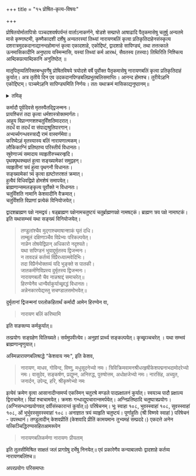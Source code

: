 +++
title = "१५ प्रोषित-कृत्य-विषयः"

+++

प्रोषितयोर्मातापित्रोः पञ्चदशवर्षपर्यन्तं वार्ताऽनाकर्णने, षोडशे सम्प्राप्ते आषाढादि पैतृकमासेषु चतुर्षु अन्यतमे मासे कृष्णाष्टमी, कृष्णैकादशी दर्शेषु अन्यतरस्यां तिथ्यां नारायणबलिं कृत्वा प्रतिकृतिदाहेनसंस्कृत्य दशरात्रमुदकदानाद्यानन्दहोमान्तं कृत्वा एकादशाहे, एकोद्दिष्टं, द्वादशाहे सापिण्ड्यं, तथा तत्तत्काले ऊनमासिकादीनि अनुष्ठाय यस्मिन्मासि, यस्यां तिथ्यां कर्म आरब्धं, सैवतस्य (तस्याः) तिथिरिति निश्चित्य आब्दिकप्रत्याब्दिकानि अनुतिष्ठेत् ॥

मातृपितृव्यतिरिक्तबन्धुवर्गेषु प्रोषितविषये त्रयोदशे वर्षे पूर्वोक्त पैतृकमासेषु नारायणबलिं कृत्वा प्रतिकृतिदाहं कुर्यात्। अत्र तृतीये दिन एव उदकदानपिण्डबलिप्रभूतबलिसमाप्तिः। आनन्द होमश्च। तुरीयेऽहनि एकोद्दिष्टम्। पञ्चमेऽहनि सापिण्ड्यमिति निर्णयः। ततः यथाक्रमं मासिकाद्यनुष्ठानम्॥

<details><summary>तमिऴ्</summary>

## 15 ப்ரோஷித க்ருத்ய விஷயம்

தேசாந்தரம் சென்றிருந்த தாய், தகப்பன் இவர்களின் இருப்பிடம் அறிய முடியாதபடி ஆகிவிட்டால் பதினைந்து வருடங்களுக்குப் பிறகு 16வது வருடத்தில் ஆடி, புரட்டாசி, மார்கழி, மாசி மாதங்களில் கிருஷ்ண அஷ்டமி, கிருஷ்ண ஏகாதசி, அமாவாஸ்யை இவைகளில் ஏதாவது ஒரு திதியை அவர்களின் மரண திதியாகக் கொண்டு முதலில் நாராயண பலியைச் செய்து பிரதிகிருதி தாஹத்தினால் ஸம்ஸ்காரம் செய்து, தசராத்ரம், ஆசௌசம் அனுஷ்டித்து க்ரமப்படி பிரதம தினத்திலேயே பாஷாண ஸ்தாபனாதிகளைச் செய்து, 11வது தினம், ஏகாஹம், 12வது தினம் ஸபிண்டீகரணம் செய்ய வேண்டும். பிறகு மாதாந்த்ர ஊன மாஸிகாதிகள்; அடுத்த வருடம் அதே திதியில் ஆப்திகம்; க்ரமமாக ப்ரத்யாப்திகாதிகளை அனுஷ்டித்து வர வேண்டும்.

மாதா பிதாக்கள் தவிர, இதரர்களின் தேசாந்த்ர கமனத்தின் நிலையை அறியாத விஷயத்தில் 12 வருடங்கள் முடிந்ததும், 13வது வருடத்தில் மேலே குறிப்பிட்ட மாதங்களில் மேலே குறிப்பிட்ட
திதிகளில் நாராயண பலி, பிரதிகிருதி ஸம்ஸ்காரம் இவைகளைச் செய்து மூன்றாவது தினத்தில் தசம தின க்ருத்யம், நான்காவது தினத்தில் ஏகாஹம், ஐந்தாவது தினத்தில் ஸபிண்டீகரணம் செய்ய வேண்டும். பிறகு க்ரமப்படி ஊன மாஸாதிகளைச் செய்து ஆப்திக ப்ரத்யாப்திகங்களைச் செய்ய வேண்டும்.

</details>

कर्मादौ पूर्वदिवसे मृतस्यैतद्द्विजन्मनः।  
प्रायश्चित्तं तदा कृत्वा धर्मशास्त्रोक्तमार्गतः।  
आहूय विप्रान्गणशश्चतुर्विंशतिमादरात्।  
तदर्धं वा तदर्धं वा संपाद्यश्रुतिपारगान्।  
अभ्यर्च्यगन्धवस्त्राद्यै रामं वास्वर्णमेवा॥  
करिष्येऽहं मृतस्यास्य बलिं नारायणात्मकम्।  
लौकिकाग्निं प्रतिष्ठाप्य परिस्तीर्य विधानतः।  
स्रुवेणाज्यं समादाय व्याहृतीरुच्चरन्हृदि।  
पृथक्पृथक्च्छतं हुत्वा सङ्ख्यामेकां समुद्वहन्।  
व्याहृतीनां त्रयं हुत्वा पृथगनौ विधानतः।  
सङ्ख्यामेकां त्र्यं कृत्वा ह्यष्टोत्तरशतं क्रमात्।  
हुत्वैवं विधिवद्विप्रो होमशेषं समापयेत्।  
ब्राह्मणान्समलङ्कृत्य पूर्वोक्ते न विधानतः।  
चतुर्विंशति नामानि केशवादीनि वैक्रमात्।  
चतुर्विंशति विप्राणां प्रत्येकं विनियोजयेत्।

द्वादशब्राह्मण पक्षे नामद्वयं। षड्ब्राह्मण पक्षेनामचतुष्टयं चतुर्ब्राह्मणपक्षे नामषट्कं। ब्राह्मण त्रय पक्षे नामाष्टकं। इति यथासम्भवं यथा सङ्ख्यं विनियोजयेत्। 

> तण्डुलांश्चैव मुद्गाश्चमाषान्शाकं घृतं दधि।  
ताम्बूलं दक्षिणाञ्चैव विप्रेभ्यः परिकल्पयेत्।  
नान्नेन तोषयेद्विप्रान् अधिकारो नदृश्यते।  
यथा सपिण्डनं भूयाद्दुर्मृतस्य द्विजन्मनः।  
न तावदन्नं कर्तव्यं विप्रैरध्यात्मवेदिभिः।  
तदा विप्रैर्नभोक्तव्यं यदि भुङ्क्ते स पातकी।  
जातकर्मणिविप्रस्य दुर्मृतस्य द्विजन्मनः।  
नारायणबलौ चैव नान्नश्राद्दं समाचरेत्॥  
हिरण्येनैव धान्यैर्वाकुर्याच्छ्राद्धं विधानतः।  
अन्नेनकारयेद्यस्तु सचण्डालसमोभवेत्॥

दुर्मृतानां द्विजन्मनां परलोकहितार्थं कर्मादौ आमेन हिरण्येन वा, 

> नारायण बलिं करिष्यामि

इति सङक्ल्प्य कर्मकुर्यात्॥

तत्प्रयोगः सङ्ग्रहेण विलिख्यते। सर्वमुपवीत्येव। अनुज्ञां प्रार्थ्य सङ्कल्पयेत्। कृच्छ्रञ्चचरेत् । यथा सम्भवं ब्राह्मणान्वृणुयात्।

अस्मिन्नारायणबलिश्राद्धे "केशवाय नमः", इति केशव, 

> नारायण, माधव, गोविन्द, विष्णु, मधुसूदनेभ्यो नमः। त्रिविक्रिमवामनश्रीधरहृषीकेशपद्मनाभदामोदरेभ्यो नमः। वासुदेव, सङ्कर्षण, प्रद्युम्न, अनिरुद्ध, पुरुषोत्तम, अधोक्षजेभ्यो नमः। नारसिंह, अच्युत, जनार्दन, उपेन्द्र, हरि, श्रीकृष्णेभ्यो नमः 

इत्येवं क्रमेण वृत्वा आसानादीन्समर्प्य एकस्मिन् चतुरश्रे मण्डले पादप्रक्षालनं कुर्यात्। स्वयञ्च पादौ प्रक्षाल्य द्विराचामेत्। विप्रां श्चाचामयेत्। क्रमशः गन्धाद्युपचारान्समर्पयेत्। अग्निप्रतिष्ठादि चतुष्पात्रप्रयोगः। (अग्निसन्धानप्रयोगवत् दर्वीसंस्कारान्तं कुर्यात्॥) परिषेचनम्। भूः स्वाहा १०८, भुवस्स्वाहा॑ १०८, सुवस्स्वाहा॑ १०८, ओं भूर्भुवस्सुवस्स्वाहा॑ १०८। अनाज्ञात त्रयं व्याहृति चतुष्टयं। पूर्णाहुतिः (श्री विष्णवे स्वाहा॑ ) परिषेचनं - उपस्थानं। तण्डुलादीन् केशवप्रीतिं (केशवादि प्रीतिं कामयमानः तुभ्यमहं सम्प्रददे।) एकदत्ते अनेन यत्किञ्चिद्धिरण्यसहितआमरूपेन 

> नारायणबलिकर्मणा नारायणः प्रीयताम् 

इति तुलसीमिश्रित साक्षतं जलं प्रागग्रेषु दर्भेषु निनयेत्॥ एवं प्रकारेणैव कन्याबालयोः द्वादशाहे कर्तव्य नारायणबलिंश्च॥

अपरप्रयोगः परिसमाप्तः